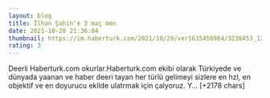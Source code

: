 ```yaml
--- 
layout: blog
title: İlhan Şahin'e 3 maç men
date: 2021-10-28 21:36:04
thumbnail: https://im.haberturk.com/2021/10/29/ver1635456964/3236453_1200x627.jpg
rating: 3
---
```

Deerli Haberturk.com okurlar.Haberturk.com ekibi olarak Türkiyede ve dünyada yaanan ve haber deeri tayan her türlü gelimeyi sizlere en hzl, en objektif ve en doyurucu ekilde ulatrmak için çalyoruz. Y… [+2178 chars]